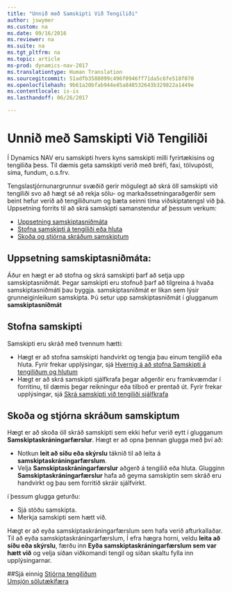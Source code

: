 ```yaml
---
title: "Unnið með Samskipti Við Tengiliði"
author: jswymer
ms.custom: na
ms.date: 09/16/2016
ms.reviewer: na
ms.suite: na
ms.tgt_pltfrm: na
ms.topic: article
ms-prod: dynamics-nav-2017
ms.translationtype: Human Translation
ms.sourcegitcommit: 51adfb3588099c496f0946ff71da5c6fe518f070
ms.openlocfilehash: 9b61a20bfab944e45a848532643b329822a1449e
ms.contentlocale: is-is
ms.lasthandoff: 06/26/2017

---
```

# <a name="managing-interactions-with-contacts"></a>Unnið með Samskipti Við Tengiliði
Í Dynamics NAV eru samskipti hvers kyns samskipti milli fyrirtækisins og tengiliða þess. Til dæmis geta samskipti verið með bréfi, faxi, tölvupósti, síma, fundum, o.s.frv.

Tengslastjórnunargrunnur svæðið gerir mögulegt að skrá öll samskipti við tengiliði svo að hægt sé að rekja sölu- og markaðssetningaraðgerðir sem beint hefur verið að tengiliðunum og bæta seinni tíma viðskiptatengsl við þá. Uppsetning forrits til að skrá samskipti samanstendur af þessum verkum:

* [Uppsetning samskiptasniðmáta](#setting-up-interaction-templates)
* [Stofna samskipti á tengiliði eða hluta](#creating-interactions-on-contacts-or-segments)
* [Skoða og stjórna skráðum samskiptum](#view-and-manage-recorded-interactions)

## <a name="set-up-interaction-templates"></a>Uppsetning samskiptasniðmáta:
Áður en hægt er að stofna og skrá samskipti þarf að setja upp samskiptasniðmát. Þegar samskipti eru stofnuð þarf að tilgreina á hvaða samskiptasniðmáti þau byggja. samskiptasniðmát er líkan sem lýsir grunneiginleikum samskipta.
Þú setur upp samskiptasniðmát í glugganum **samskiptasniðmát**  

## <a name="create-interactions"></a>Stofna samskipti
Samskipti eru skráð með tvennum hætti:

* Hægt er að stofna samskipti handvirkt og tengja þau einum tengilið eða hluta. Fyrir frekar upplýsingar, sjá [Hvernig á að stofna Samskipti á tengiliðum og hlutum](marketing-how-create-interactions.md)  
* Hægt er að skrá samskipti sjálfkrafa þegar aðgerðir eru framkvæmdar í forritinu, til dæmis þegar reikningur eða tilboð er prentað út. Fyrir frekar upplýsingar, sjá [Skrá samskipti við tengiliði sjálfkrafa](marketing-auto-record-interactions.md)

## <a name="view-and-manage-recorded-interactions"></a>Skoða og stjórna skráðum samskiptum
Hægt er að skoða öll skráð samskipti sem ekki hefur verið eytt í glugganum **Samskiptaskráningarfærslur**. Hægt er að opna þennan glugga með því að:

* Notkun **leit að síðu eða skýrslu** táknið til að leita á **samskiptaskráningarfærslum**.
* Velja **Samskiptaskráningarfærslur** aðgerð á tengilið eða hluta.
Glugginn **Samskiptaskráningarfærslur** hafa að geyma samskiptin sem skráð eru handvirkt og þau sem forritið skráir sjálfvirkt.

í þessum glugga geturðu:

* Sjá stöðu samskipta.
* Merkja samskipti sem hætt við.

Hægt er að eyða samskiptaskráningarfærslum sem hafa verið afturkallaðar. Til að eyða samskiptaskráningarfærslum, Í efra hægra horni, veldu **leita að síðu eða skýrslu**, færðu inn **Eyða samskiptaskráningarfærslum sem var hætt við** og velja síðan viðkomandi tengil og síðan skaltu fylla inn upplýsingarnar.

##<a name="see-also"></a>Sjá einnig
[Stjórna tengiliðum](marketing-contacts.md)  
[Umsjón sölutækifæra](marketing-manage-sales-opportunities.md)  

